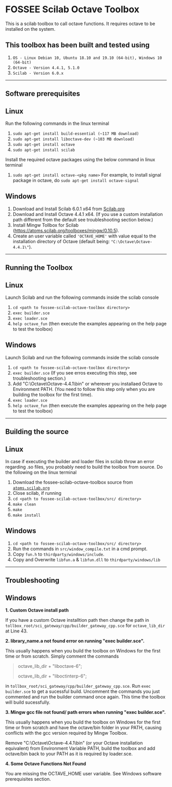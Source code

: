 # FOSSEE Scilab Octave Toolbox

This is a scilab toolbox to call octave functions. It requires octave to be installed on the system. 

## This toolbox has been built and tested using 
1. `OS - Linux Debian 10, Ubuntu 18.10 and 19.10 (64-bit), Windows 10 (64-bit)`
2. `Octave - Version 4.4.1, 5.1.0`
3. `Scilab - Version 6.0.x`

---

## Software prerequisites
## Linux
Run the following commands in the linux terminal
1. `sudo apt-get install build-essential (~117 MB download)`
2. `sudo apt-get install liboctave-dev (~103 MB download)`
3. `sudo apt-get install octave`
4. `sudo apt-get install scilab`

Install the required octave packages using the below command in linux terminal
1. `sudo apt-get install octave-<pkg name>` For example, to install signal package in octave, do `sudo apt-get install octave-signal`


## Windows
1. Download and Install Scilab 6.0.1 x64 from [Scilab.org](https://www.scilab.org/) 
2. Download and Install Octave 4.4.1 x64. (If you use a custom installation path different from the default see troubleshooting section below.)
3. Install Mingw Tollbox for Scilab (https://atoms.scilab.org/toolboxes/mingw/0.10.5).
4. Create an user variable called `'OCTAVE_HOME'` with value equal to the installation directory of Octave (default being: `"C:\Octave\Octave-4.4.1\"`). 

---

## Running the Toolbox

## Linux
Launch Scilab and run the following commands inside the scilab console
1. `cd <path to fossee-scilab-octave-toolbox directory>`
2. `exec builder.sce`
3. `exec loader.sce`
4. `help octave_fun` (then execute the examples appearing on the help page to test the toolbox)

## Windows
Launch Scilab and run the following commands inside the scilab console
1. `cd <path to fossee-scilab-octave-toolbox directory>`
2. `exec builder.sce` (If you see erros executing this step, see troubleshooting section.)
3. Add "C:\Octave\Octave-4.4.1\bin" or wherever you installaed Octave to Environment PATH. (You need to follow this step only when you are building the toolbox for the first time).
4. `exec loader.sce`
5. `help octave_fun` (then execute the examples appearing on the help page to test the toolbox)
   
---

## Building the source

## Linux
In case if executing the builder and loader files in scilab throw an error regarding .so files, you probably need to build the toolbox from source. Do the following on the linux terminal
1. Download the fossee-scilab-octave-toolbox source from [`atoms.scilab.org`](https://atoms.scilab.org)
2. Close scilab, if running
3. `cd <path to fossee-scilab-octave-toolbox/src/ directory>`
4. `make clean`
5. `make`
6. `make install`

## Windows
1. `cd <path to fossee-scilab-octave-toolbox/src/ directory>`
2. Run the commands in `src/window_compile.txt` in a cmd prompt.
3. Copy `fun.h` to `thirdparty/windows/include`.
4. Copy and Overwrite `libfun.a` & `libfun.dll` to `thirdparty/windows/lib`

---

## Troubleshooting
## Windows
**1. Custom Octave install path**

If you have a custom Octave installtion path then change the path in `tollbox_root/sci_gateway/cpp/builder_gateway_cpp.sce` for `octave_lib_dir` at Line 43.

**2. library_name.a not found error on running "exec builder.sce".**

This usually happens when you build the toolbox on Windows for the first time or from scratch. Simply comment the commands  
> octave_lib_dir + "liboctave-6";
> 
> octave_lib_dir + "liboctinterp-6";

in `tollbox_root/sci_gateway/cpp/builder_gateway_cpp.sce`. Run `exec builder.sce` to get a sucessful build. Uncomment the commands you just commented and run the builder command once again. This time the toolbox will build sucessfully.

**3. Mingw gcc file not found/ path errors when running "exec builder.sce".**

This usually happens when you build the toolbox on Windows for the first time or from scratch and have the octave/bin folder in your PATH, causing conflicts with the gcc version required by Mingw Toolbox.

Remove "C:\Octave\Octave-4.4.1\bin" (or your Octave installation equivalent) from Environment Variable PATH, build the toolbox and add octave/bin back to your PATH as it is required by loader.sce.

**4. Some Octave Functions Not Found**

You are missing the OCTAVE_HOME user variable. See Windows software prerequisites section.

 

